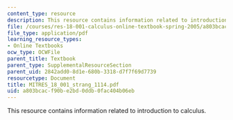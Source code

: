 ```yaml
---
content_type: resource
description: This resource contains information related to introduction to calculus.
file: /courses/res-18-001-calculus-online-textbook-spring-2005/a803bcacf90be2bd0ddb0fac404b06eb_MITRES_18_001_strang_1114.pdf
file_type: application/pdf
learning_resource_types:
- Online Textbooks
ocw_type: OCWFile
parent_title: Textbook
parent_type: SupplementalResourceSection
parent_uid: 2842add0-8d1e-680b-3318-d7f7f69d7739
resourcetype: Document
title: MITRES_18_001_strang_1114.pdf
uid: a803bcac-f90b-e2bd-0ddb-0fac404b06eb
---
```

This resource contains information related to introduction to calculus.

